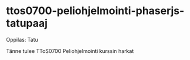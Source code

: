 # ttos0700-peliohjelmointi-phaserjs-tatupaaj

Oppilas: Tatu

Tänne tulee TToS0700 Peliohjelmointi kurssin harkat
